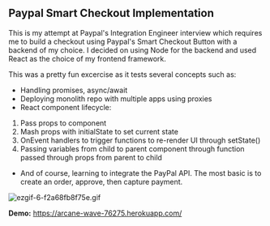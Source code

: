 ## Paypal Smart Checkout Implementation

This is my attempt at Paypal's Integration Engineer interview which requires me to build a checkout using Paypal's Smart Checkout
Button with a backend of my choice. I decided on using Node for the backend and used React as the choice of my frontend framework.

This was a pretty fun excercise as it tests several concepts such as:

 - Handling promises, async/await
 - Deploying monolith repo with multiple apps using proxies
 - React component lifecycle: 
1) Pass props to component
2) Mash props with initialState to set current state
3) OnEvent handlers to trigger functions to re-render UI through setState()
4) Passing variables from child to parent component through function passed through props from       		 parent to child
 - And of course, learning to integrate the PayPal API. The most basic is to create an order, approve, then capture payment.  

![ezgif-6-f2a68fb8f75e.gif](https://s7.gifyu.com/images/ezgif-6-f2a68fb8f75e.gif)

**Demo:** https://arcane-wave-76275.herokuapp.com/
